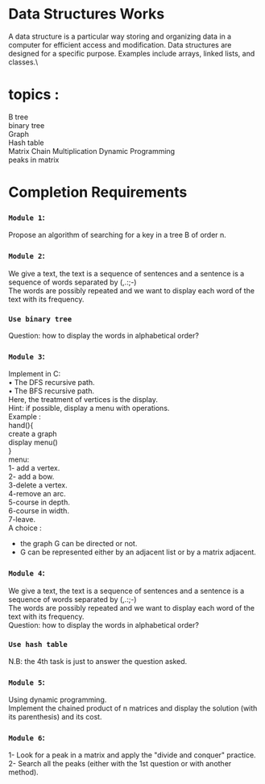 # Data Structures Works
A data structure is a particular way storing and organizing data in a computer for efficient access and modification. Data structures are designed for a specific purpose. Examples include arrays, linked lists, and classes.\
# topics :
  B tree\
  binary tree \
  Graph\
  Hash table\
  Matrix Chain Multiplication Dynamic Programming\
  peaks in matrix
# Completion Requirements
### `Module 1`: 
Propose an algorithm of searching for a key in a tree B of order n.
### `Module 2`: 
We give a text, the text is a sequence of sentences and a sentence is a sequence of words separated by (,.:;-)\
The words are possibly repeated and we want to display each word of the text with its frequency.
### `Use binary tree`
Question: how to display the words in alphabetical order?
### `Module 3`: 
Implement in C:\
• The DFS recursive path.\
• The BFS recursive path.\
Here, the treatment of vertices is the display.\
Hint: if possible, display a menu with operations.\
Example :\
hand(){\
create a graph\
display menu()\
}\
menu:\
1- add a vertex.\
2- add a bow.\
3-delete a vertex.\
4-remove an arc.\
5-course in depth.\
6-course in width.\
7-leave.\
A choice :
- the graph G can be directed or not.
- G can be represented either by an adjacent list or by a matrix adjacent.
### `Module 4`: 
We give a text, the text is a sequence of sentences and a sentence is a sequence of words separated by (,.:;-)\
The words are possibly repeated and we want to display each word of the text with its frequency.\
Question: how to display the words in alphabetical order?
### `Use hash table`
N.B: the 4th task is just to answer the question asked.
### `Module 5`: 
Using dynamic programming.\
Implement the chained product of n matrices and display the solution (with its parenthesis) and its cost.
### `Module 6`: 
1- Look for a peak in a matrix and apply the "divide and conquer" practice.\
2- Search all the peaks (either with the 1st question or with another method).

